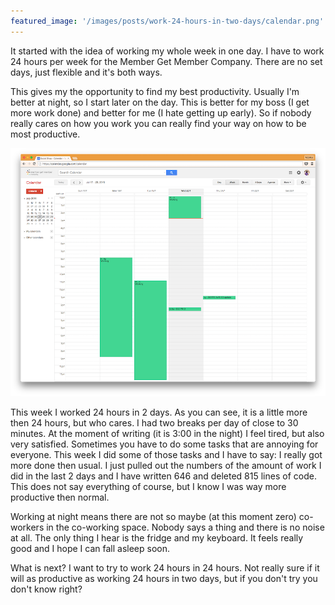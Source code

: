 ```yaml
---
featured_image: '/images/posts/work-24-hours-in-two-days/calendar.png'
---
```


It started with the idea of working my whole week in one day. I have to work 24 hours per week for the Member Get Member Company. There are no set days, just flexible and it's both ways.

This gives my the opportunity to find my best productivity. Usually I'm better at night, so I start later on the day. This is better for my boss (I get more work done) and better for me (I hate getting up early). So if nobody really cares on how you work you can really find your way on how to be most productive.

<div><img src="/images/posts/work-24-hours-in-two-days/calendar.png"></div>

This week I worked 24 hours in 2 days. As you can see, it is a little more then 24 hours, but who cares. I had two breaks per day of close to 30 minutes. At the moment of writing (it is 3:00 in the night) I feel tired, but also very satisfied. Sometimes you have to do some tasks that are annoying for everyone. This week I did some of those tasks and I have to say: I really got more done then usual. I just pulled out the numbers of the amount of work I did in the last 2 days and I have written 646 and deleted 815 lines of code. This does not say everything of course, but I know I was way more productive then normal.

Working at night means there are not so maybe (at this moment zero) co-workers in the co-working space. Nobody says a thing and there is no noise at all. The only thing I hear is the fridge and my keyboard. It feels really good and I hope I can fall asleep soon.

What is next? I want to try to work 24 hours in 24 hours. Not really sure if it will as productive as working 24 hours in two days, but if you don't try you don't know right?
